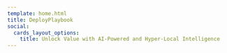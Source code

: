 ```yaml
---
template: home.html
title: DeployPlaybook
social:
  cards_layout_options:
    title: Unlock Value with AI-Powered and Hyper-Local Intelligence
---
```



